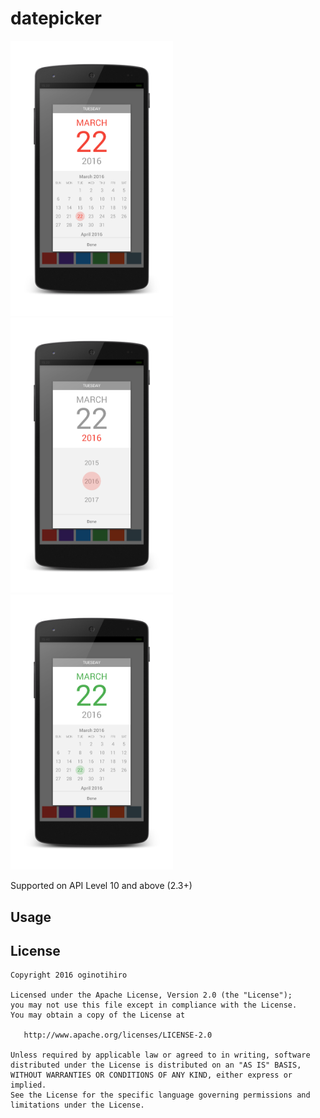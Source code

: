 # datepicker
<img src="https://raw.githubusercontent.com/oginotihiro/datepicker/master/screenshots/sample1.png" width="260" />
<img src="https://raw.githubusercontent.com/oginotihiro/datepicker/master/screenshots/sample2.png" width="260" />
<img src="https://raw.githubusercontent.com/oginotihiro/datepicker/master/screenshots/sample3.png" width="260" />

Supported on API Level 10 and above (2.3+)

## Usage



## License

    Copyright 2016 oginotihiro

    Licensed under the Apache License, Version 2.0 (the "License");
    you may not use this file except in compliance with the License.
    You may obtain a copy of the License at

       http://www.apache.org/licenses/LICENSE-2.0

    Unless required by applicable law or agreed to in writing, software
    distributed under the License is distributed on an "AS IS" BASIS,
    WITHOUT WARRANTIES OR CONDITIONS OF ANY KIND, either express or implied.
    See the License for the specific language governing permissions and
    limitations under the License.
